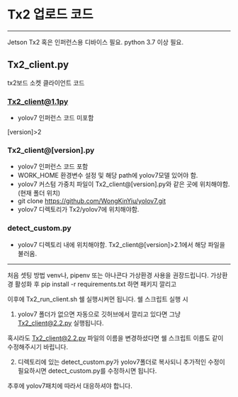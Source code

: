 # Tx2 업로드 코드
----
Jetson Tx2 혹은 인퍼런스용 디바이스 필요.
python 3.7 이상 필요.

## Tx2_client.py 
tx2보드 소켓 클라이언트 코드
### Tx2_client@1.1py
- yolov7 인퍼런스 코드 미포함

[version]>2
### Tx2_client@[version].py
- yolov7 인퍼런스 코드 포함
- WORK_HOME 환경변수 설정 및 해당 path에 yolov7모델 있어야 함.
- yolov7 커스텀 가중치 파일이 Tx2_client@[version].py와 같은 곳에 위치해야함.(현재 폴더 위치)
- git clone https://github.com/WongKinYiu/yolov7.git
- yolov7 디렉토리가 Tx2/yolov7에 위치해야함.

### detect_custom.py
- yolov7 디렉토리 내에 위치해야함. Tx2_client@[version]>2.1에서 해당 파일을 불러옴.

----
처음 셋팅 방법
venv나, pipenv 또는 아나콘다 가상환경 사용을 권장드립니다.
가상환경 활성화 후
pip install -r requirements.txt 하면 패키지 깔리고

이후에 Tx2_run_client.sh 쉘 실행시켜먼 됩니다.
쉘 스크립트 실행 시 

1. yolov7 폴더가 없으면 자동으로 깃허브에서 깔리고
있다면 그냥 Tx2_client@2.2.py 실행됩니다.

혹시라도 Tx2_client@2.2.py 파일의 이름을 변경하셨다면 쉘 스크립트 이름도 같이 수정해주시기 바립니다.

2. 디렉토리에 있는 detect_custom.py가 yolov7폴더로 복사되니 
추가적인 수정이 필요하시면 detect_custom.py를 수정하시면 됩니다.

추후에 yolov7패치에 따라서 대응하셔야 합니다.

